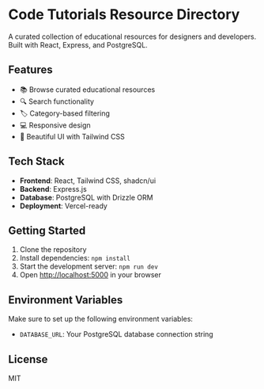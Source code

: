 # Code Tutorials Resource Directory

A curated collection of educational resources for designers and developers. Built with React, Express, and PostgreSQL.

## Features

- 📚 Browse curated educational resources
- 🔍 Search functionality
- 🏷️ Category-based filtering
- 💻 Responsive design
- 🎨 Beautiful UI with Tailwind CSS

## Tech Stack

- **Frontend**: React, Tailwind CSS, shadcn/ui
- **Backend**: Express.js
- **Database**: PostgreSQL with Drizzle ORM
- **Deployment**: Vercel-ready

## Getting Started

1. Clone the repository
2. Install dependencies: `npm install`
3. Start the development server: `npm run dev`
4. Open [http://localhost:5000](http://localhost:5000) in your browser

## Environment Variables

Make sure to set up the following environment variables:
- `DATABASE_URL`: Your PostgreSQL database connection string

## License

MIT
